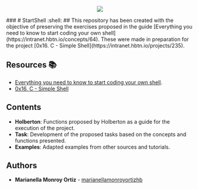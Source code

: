 <p align="center">
  <img src="https://i.ibb.co/LYq5RHP/ezgif-com-gif-maker-2.gif">
</p>
###
# StartShell :shell:
## 
This repository has been created with the objective of preserving the exercises proposed in the guide [Everything you need to know to start coding your own shell](https://intranet.hbtn.io/concepts/64). These were made in preparation for the project [0x16. C - Simple Shell](https://intranet.hbtn.io/projects/235).

## Resources :books:

* [Everything you need to know to start coding your own shell](https://intranet.hbtn.io/concepts/64).
* [0x16. C - Simple Shell](https://intranet.hbtn.io/projects/235)

## Contents
* **Holberton**: Functions proposed by Holberton as a guide for the execution of the project.
* **Task**: Development of the proposed tasks based on the concepts and functions presented.
* **Examples**: Adapted examples from other sources and tutorials.

## Authors
* **Marianella Monroy Ortiz** - [marianellamonroyortizhb](https://github.com/marianellamonroyortizhb)
